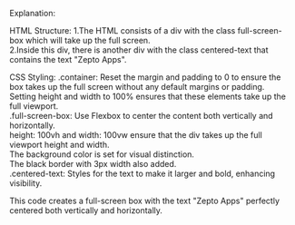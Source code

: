 Explanation:


HTML Structure:
1.The HTML consists of a div with the class full-screen-box which will take up the full screen.  
  2.Inside this div, there is another div with the class centered-text that contains the text "Zepto Apps".


CSS Styling:
.container: Reset the margin and padding to 0 to ensure the box takes up the full screen without any default margins or padding.  
    Setting height and width to 100% ensures that these elements take up the full viewport.  
.full-screen-box: Use Flexbox to center the content both vertically and horizontally.  
    height: 100vh and width: 100vw ensure that the div takes up the full viewport height and width.   
    The background color is set for visual distinction.  
    The black border with 3px width also added.  
.centered-text: Styles for the text to make it larger and bold, enhancing visibility.

This code creates a full-screen box with the text "Zepto Apps" perfectly centered both vertically and horizontally.





